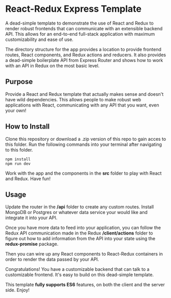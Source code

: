 # React-Redux Express Template

A dead-simple template to demonstrate the use of React and Redux to render robust frontends that can communicate with an extensible backend API. This allows for an end-to-end full-stack application with maximum customizability and ease of use.

The directory structure for the app provides a location to provide frontend routes, React components, and Redux actions and reducers. It also provides a dead-simple boilerplate API from Express Router and shows how to work with an API in Redux on the most basic level.

## Purpose

Provide a React and Redux template that actually makes sense and doesn't have wild dependencies. This allows people to make robust web applications with React, communicating with any API that you want, even your own!

## How to Install

Clone this repository or download a .zip version of this repo to gain acces to this folder. Run the following commands into your terminal after navigating to this folder.

``` 
npm install
npm run dev
```

Work with the app and the components in the **src** folder to play with React and Redux. Have fun!

## Usage

Update the router in the **/api** folder to create any custom routes. Install MongoDB or Postgres or whatever data service your would like and integrate it into your API. 

Once you have more data to feed into your application, you can follow the Redux API communication made in the Redux **/client/actions** folder to figure out how to add information from the API into your state using the **redux-promise** package.

Then you can wire up any React components to React-Redux containers in order to render the data passed by your API.

Congratulations! You have a customizable backend that can talk to a customizable frontend. It's easy to build on this dead-simple template.

This template **fully supports ES6** features, on both the client and the server side. Enjoy!